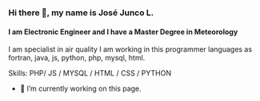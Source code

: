 ### Hi there 👋, my name is José Junco L.
#### I am Electronic Engineer and I have a Master Degree in Meteorology
<!-- ![I am Electronic Engineer] (https://arturssmirnovs.github.io/github-profile-readme-generator/images/banner.png) -->
I am specialist in air quality
I am working in this programmer languages as fortran, java, js, python, php, mysql, html.

Skills: PHP/ JS / MYSQL / HTML / CSS / PYTHON

- 🔭 I’m currently working on this page. 

<!--
**josejunco/josejunco** is a ✨ _special_ ✨ repository because its `README.md` (this file) appears on your GitHub profile.

Here are some ideas to get you started:

- 🔭 I’m currently working on ...
- 🌱 I’m currently learning ...
- 👯 I’m looking to collaborate on ...
- 🤔 I’m looking for help with ...
- 💬 Ask me about ...
- 📫 How to reach me: ...
- 😄 Pronouns: ...
- ⚡ Fun fact: ...
-->
